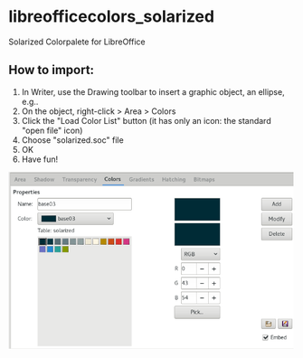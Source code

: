 # libreofficecolors_solarized
Solarized Colorpalete for LibreOffice

## How to import:
1. In Writer, use the Drawing toolbar to insert a graphic object, an ellipse, e.g..
2. On the object, right-click > Area > Colors
3. Click the "Load Color List" button (it has only an icon: the standard "open file" icon)
4. Choose "solarized.soc" file
5. OK
6. Have fun!

![preview](./preview.png)
